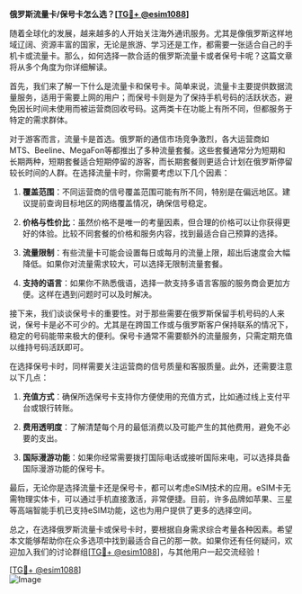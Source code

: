 **俄罗斯流量卡/保号卡怎么选？[[TG💪+ @esim1088](https://t.me/s/esim1088)]**

随着全球化的发展，越来越多的人开始关注海外通讯服务。尤其是像俄罗斯这样地域辽阔、资源丰富的国家，无论是旅游、学习还是工作，都需要一张适合自己的手机卡或流量卡。那么，如何选择一款合适的俄罗斯流量卡或者保号卡呢？这篇文章将从多个角度为你详细解读。

首先，我们来了解一下什么是流量卡和保号卡。简单来说，流量卡主要提供数据流量服务，适用于需要上网的用户；而保号卡则是为了保持手机号码的活跃状态，避免因长时间未使用而被运营商回收号码。这两类卡在功能上有所不同，但都服务于特定的需求群体。

对于游客而言，流量卡是首选。俄罗斯的通信市场竞争激烈，各大运营商如MTS、Beeline、MegaFon等都推出了多种流量套餐。这些套餐通常分为短期和长期两种，短期套餐适合短期停留的游客，而长期套餐则更适合计划在俄罗斯停留较长时间的人群。在选择流量卡时，你需要考虑以下几个因素：

1. **覆盖范围**：不同运营商的信号覆盖范围可能有所不同，特别是在偏远地区。建议提前查询目标地区的网络覆盖情况，确保信号稳定。
   
2. **价格与性价比**：虽然价格不是唯一的考量因素，但合理的价格可以让你获得更好的体验。比较不同套餐的价格和服务内容，找到最适合自己预算的选择。

3. **流量限制**：有些流量卡可能会设置每日或每月的流量上限，超出后速度会大幅降低。如果你对流量需求较大，可以选择无限制流量套餐。

4. **支持的语言**：如果你不熟悉俄语，选择一款支持多语言客服的服务商会更加方便。这样在遇到问题时可以及时解决。

接下来，我们谈谈保号卡的重要性。对于那些需要在俄罗斯保留手机号码的人来说，保号卡是必不可少的。尤其是在跨国工作或与俄罗斯客户保持联系的情况下，稳定的号码能带来极大的便利。保号卡通常不需要额外的流量服务，只需定期充值以维持号码活跃即可。

在选择保号卡时，同样需要关注运营商的信号质量和客服质量。此外，还需要注意以下几点：

1. **充值方式**：确保所选保号卡支持你方便使用的充值方式，比如通过线上支付平台或银行转账。

2. **费用透明度**：了解清楚每个月的最低消费以及可能产生的其他费用，避免不必要的支出。

3. **国际漫游功能**：如果你经常需要拨打国际电话或接听国际来电，可以选择具备国际漫游功能的保号卡。

最后，无论你是选择流量卡还是保号卡，都可以考虑eSIM技术的应用。eSIM卡无需物理实体卡，可以通过手机直接激活，非常便捷。目前，许多品牌如苹果、三星等高端智能手机已支持eSIM功能，这也为用户提供了更多的选择空间。

总之，在选择俄罗斯流量卡或保号卡时，要根据自身需求综合考量各种因素。希望本文能够帮助你在众多选项中找到最适合自己的那一款。如果你还有任何疑问，欢迎加入我们的讨论群组[[TG💪+ @esim1088](https://t.me/s/esim1088)]，与其他用户一起交流经验！

[[TG💪+ @esim1088](https://t.me/s/esim1088)]  
![Image](https://i.postimg.cc/4NQfJmqS/Snipaste-2025-05-13-00-14-12.png)